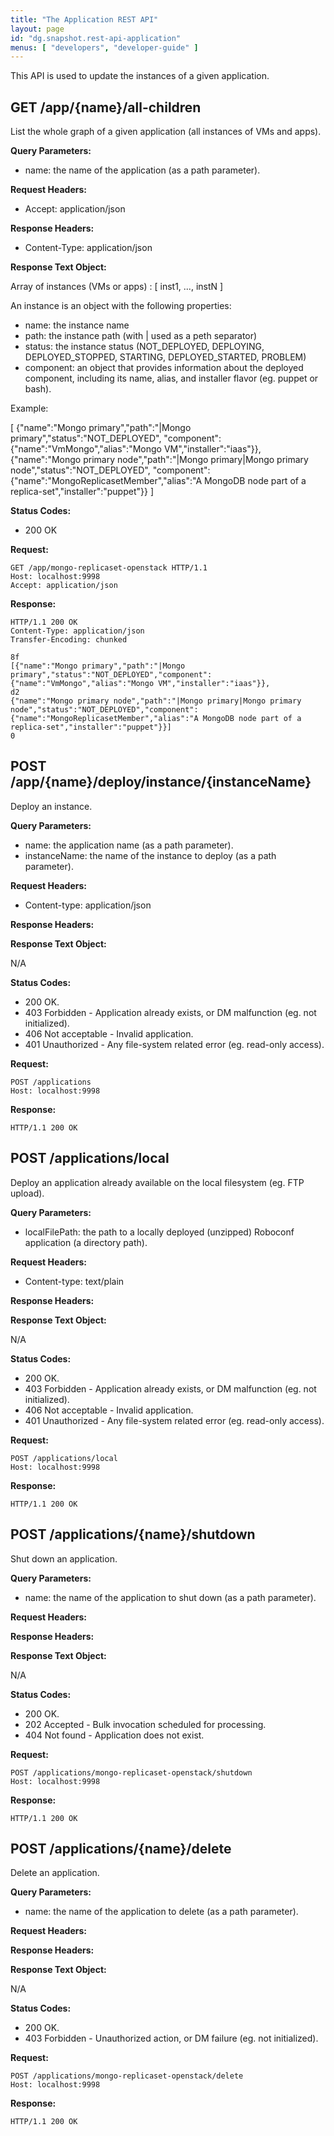 ```yaml
---
title: "The Application REST API"
layout: page
id: "dg.snapshot.rest-api-application"
menus: [ "developers", "developer-guide" ]
---
```


This API is used to update the instances of a given application.  

## GET /app/{name}/all-children

List the whole graph of a given application (all instances of VMs and apps).

**Query Parameters:**

- name: the name of the application (as a path parameter).

**Request Headers:**

- Accept: application/json

**Response Headers:**

- Content-Type: application/json

**Response Text Object:**

Array of instances (VMs or apps) : [ inst1, ..., instN ]

An instance is an object with the following properties:

- name: the instance name
- path: the instance path (with | used as a peth separator)
- status: the instance status (NOT\_DEPLOYED, DEPLOYING, DEPLOYED\_STOPPED, STARTING, DEPLOYED\_STARTED, PROBLEM)
- component: an object that provides information about the deployed component, including its name, alias, and installer flavor (eg. puppet or bash).

Example:

[
{"name":"Mongo primary","path":"|Mongo primary","status":"NOT_DEPLOYED",
 "component":{"name":"VmMongo","alias":"Mongo VM","installer":"iaas"}},
{"name":"Mongo primary node","path":"|Mongo primary|Mongo primary node","status":"NOT_DEPLOYED",
 "component":{"name":"MongoReplicasetMember","alias":"A MongoDB node part of a replica-set","installer":"puppet"}}
]


**Status Codes:**

- 200 OK

**Request:**

    GET /app/mongo-replicaset-openstack HTTP/1.1
    Host: localhost:9998
    Accept: application/json

**Response:**

    HTTP/1.1 200 OK
    Content-Type: application/json
    Transfer-Encoding: chunked
        
    8f
    [{"name":"Mongo primary","path":"|Mongo primary","status":"NOT_DEPLOYED","component":{"name":"VmMongo","alias":"Mongo VM","installer":"iaas"}},
    d2
    {"name":"Mongo primary node","path":"|Mongo primary|Mongo primary node","status":"NOT_DEPLOYED","component":{"name":"MongoReplicasetMember","alias":"A MongoDB node part of a replica-set","installer":"puppet"}}]
    0

## POST /app/{name}/deploy/instance/{instanceName}

Deploy an instance.

**Query Parameters:**

- name: the application name (as a path parameter).
- instanceName: the name of the instance to deploy (as a path parameter).

**Request Headers:**

- Content-type: application/json

**Response Headers:**

**Response Text Object:**

N/A

**Status Codes:**

- 200 OK.
- 403 Forbidden - Application already exists, or DM malfunction (eg. not initialized).
- 406 Not acceptable - Invalid application.
- 401 Unauthorized - Any file-system related error (eg. read-only access).

**Request:**

    POST /applications
    Host: localhost:9998

**Response:**

    HTTP/1.1 200 OK
    
## POST /applications/local

Deploy an application already available on the local filesystem (eg. FTP upload).

**Query Parameters:**

- localFilePath: the path to a locally deployed (unzipped) Roboconf application (a directory path).

**Request Headers:**

- Content-type: text/plain

**Response Headers:**

**Response Text Object:**

N/A

**Status Codes:**

- 200 OK.
- 403 Forbidden - Application already exists, or DM malfunction (eg. not initialized).
- 406 Not acceptable - Invalid application.
- 401 Unauthorized - Any file-system related error (eg. read-only access).

**Request:**

    POST /applications/local
    Host: localhost:9998

**Response:**

    HTTP/1.1 200 OK
    
## POST /applications/{name}/shutdown

Shut down an application.

**Query Parameters:**

- name: the name of the application to shut down (as a path parameter).

**Request Headers:**

**Response Headers:**

**Response Text Object:**

N/A

**Status Codes:**

- 200 OK.
- 202 Accepted - Bulk invocation scheduled for processing.
- 404 Not found - Application does not exist.

**Request:**

    POST /applications/mongo-replicaset-openstack/shutdown
    Host: localhost:9998

**Response:**

    HTTP/1.1 200 OK
    
## POST /applications/{name}/delete

Delete an application.

**Query Parameters:**

- name: the name of the application to delete (as a path parameter).

**Request Headers:**

**Response Headers:**

**Response Text Object:**

N/A

**Status Codes:**

- 200 OK.
- 403 Forbidden - Unauthorized action, or DM failure (eg. not initialized).

**Request:**

    POST /applications/mongo-replicaset-openstack/delete
    Host: localhost:9998

**Response:**

    HTTP/1.1 200 OK
    
